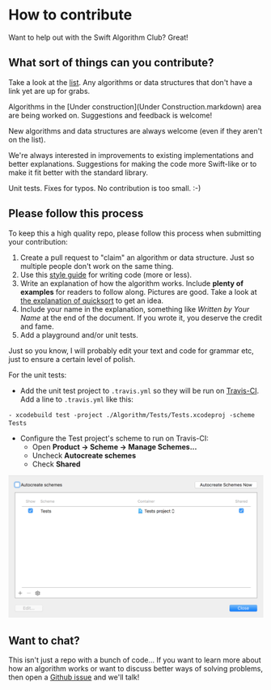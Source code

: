 # How to contribute

Want to help out with the Swift Algorithm Club? Great!

## What sort of things can you contribute?

Take a look at the [list](README.markdown). Any algorithms or data structures that don't have a link yet are up for grabs.

Algorithms in the [Under construction](Under Construction.markdown) area are being worked on. Suggestions and feedback is welcome!

New algorithms and data structures are always welcome (even if they aren't on the list).

We're always interested in improvements to existing implementations and better explanations. Suggestions for making the code more Swift-like or to make it fit better with the standard library.

Unit tests. Fixes for typos. No contribution is too small. :-)

## Please follow this process

To keep this a high quality repo, please follow this process when submitting your contribution:

1. Create a pull request to "claim" an algorithm or data structure. Just so multiple people don't work on the same thing.
2. Use this [style guide](https://github.com/raywenderlich/swift-style-guide) for writing code (more or less).
3. Write an explanation of how the algorithm works. Include **plenty of examples** for readers to follow along. Pictures are good. Take a look at [the explanation of quicksort](Quicksort/) to get an idea.
4. Include your name in the explanation, something like *Written by Your Name* at the end of the document. If you wrote it, you deserve the credit and fame.
5. Add a playground and/or unit tests.

Just so you know, I will probably edit your text and code for grammar etc, just to ensure a certain level of polish.

For the unit tests:

- Add the unit test project to `.travis.yml` so they will be run on [Travis-CI](https://travis-ci.org/raywenderlich/swift-algorithm-club). Add a line to `.travis.yml` like this:

```
- xcodebuild test -project ./Algorithm/Tests/Tests.xcodeproj -scheme Tests
```

- Configure the Test project's scheme to run on Travis-CI:
    - Open **Product -> Scheme -> Manage Schemes...**
    - Uncheck **Autocreate schemes**
    - Check **Shared**

![Screenshot of scheme settings](Images/scheme-settings-for-travis.png)

## Want to chat?

This isn't just a repo with a bunch of code... If you want to learn more about how an algorithm works or want to discuss better ways of solving problems, then open a [Github issue](https://github.com/raywenderlich/swift-algorithm-club/issues) and we'll talk!
